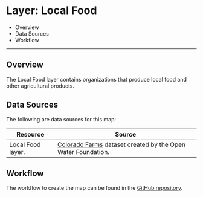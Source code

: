 # Layer: Local Food #

*   Overview
*   Data Sources
*   Workflow

--------

## Overview ##

The Local Food layer contains organizations that produce local food and other agricultural products.

## Data Sources ##

The following are data sources for this map:

| **Resource** | **Source** |
| -- | -- |
| Local Food layer. | [Colorado Farms](https://data.openwaterfoundation.org/state/co/owf/farms/) dataset created by the Open Water Foundation. |

## Workflow ##

The workflow to create the map can be found in the [GitHub repository](https://github.com/OpenWaterFoundation/owf-infomapper-co-clear/tree/master/workflow/BasinEntities/Agriculture-FarmsAndDairies).

